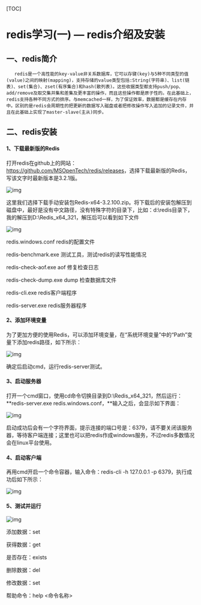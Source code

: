 [TOC]

# redis学习(一) — redis介绍及安装

## **一、redis简介**

       redis是一个高性能的key-value非关系数据库，它可以存键(key)与5种不同类型的值(value)之间的映射(mapping)，支持存储的value类型包括:String(字符串)、list(链表)、set(集合)、zset(有序集合)和hash(散列表)。这些收据类型都支持push/pop、add/remove及取交集并集和差集及更丰富的操作，而且这些操作都是原子性的。在此基础上，redis支持各种不同方式的排序。与memcached一样，为了保证效率，数据都是缓存在内存中。区别的是redis会周期性的把更新的数据写入磁盘或者把修改操作写入追加的记录文件，并且在此基础上实现了master-slave(主从)同步。

## **二、redis安装**

#### **1、下载最新版的Redis**

打开redis在github上的网站：<https://github.com/MSOpenTech/redis/releases>，选择下载最新版的Redis，写该文字时最新版本是3.2.1版。

![img](https://images2015.cnblogs.com/blog/249993/201702/249993-20170221001917726-295892063.png)

这里我们选择下载手动安装包Redis-x64-3.2.100.zip。将下载后的安装包解压到磁盘中，最好是没有中文路径，没有特殊字符的目录下，比如：d:\redis目录下，我的解压到D:\Redis_x64_321，解压后可以看到如下文件

![img](https://images2015.cnblogs.com/blog/249993/201702/249993-20170221235858554-939573732.png)

redis.windows.conf redis的配置文件

redis-benchmark.exe 测试工具，测试redis的读写性能情况

redis-check-aof.exe aof 修复检查日志

redis-check-dump.exe dump 检查数据库文件

redis-cli.exe redis客户端程序

redis-server.exe redis服务器程序

#### **2、添加环境变量**

为了更加方便的使用Redis，可以添加环境变量，在“系统环境变量”中的“Path”变量下添加redis路径，如下所示：

![img](https://images2015.cnblogs.com/blog/249993/201702/249993-20170222002137054-383911774.png)

确定后启动cmd，运行redis-server测试。

#### **3、启动服务器**

打开一个cmd窗口，使用cd命令切换目录到D:\Redis_x64_321，然后运行：**redis-server.exe redis.windows.conf，**输入之后，会显示如下界面：

![img](https://images2015.cnblogs.com/blog/249993/201702/249993-20170222004644663-333542763.png)

启动成功后会有一个字符界面，提示连接的端口号是：6379，请不要关闭该服务器，等待客户端连接；这里也可以把redis作成windows服务，不过redis多数情况会在linux平台使用。

#### **4、启动客户端**

再用cmd开启一个命令容器，输入命令：redis-cli -h 127.0.0.1 -p 6379，执行成功后如下所示：

![img](https://images2015.cnblogs.com/blog/249993/201702/249993-20170222005323866-1144530164.png)

#### 5、**测试并运行**

![img](https://images2015.cnblogs.com/blog/249993/201702/249993-20170222005621976-1377524235.png)

添加数据：set <key> <value> 

获得数据：get <key>

是否存在：exists <key>

删除数据：del <key>

修改数据：set <key> <value>

帮助命令：help <命令名称>
